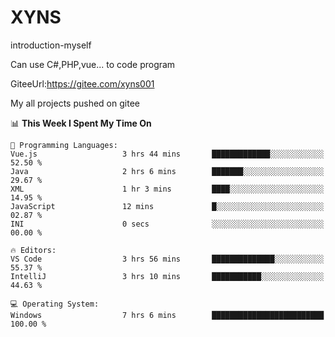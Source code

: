# XYNS
introduction-myself

Can use C#,PHP,vue... to code program

GiteeUrl:https://gitee.com/xyns001

My all projects pushed on gitee

<!--START_SECTION:waka-->
📊 **This Week I Spent My Time On** 

```text
💬 Programming Languages: 
Vue.js                   3 hrs 44 mins       █████████████░░░░░░░░░░░░   52.50 % 
Java                     2 hrs 6 mins        ███████░░░░░░░░░░░░░░░░░░   29.67 % 
XML                      1 hr 3 mins         ████░░░░░░░░░░░░░░░░░░░░░   14.95 % 
JavaScript               12 mins             █░░░░░░░░░░░░░░░░░░░░░░░░   02.87 % 
INI                      0 secs              ░░░░░░░░░░░░░░░░░░░░░░░░░   00.00 % 

🔥 Editors: 
VS Code                  3 hrs 56 mins       ██████████████░░░░░░░░░░░   55.37 % 
IntelliJ                 3 hrs 10 mins       ███████████░░░░░░░░░░░░░░   44.63 % 

💻 Operating System: 
Windows                  7 hrs 6 mins        █████████████████████████   100.00 % 
```


<!--END_SECTION:waka-->
